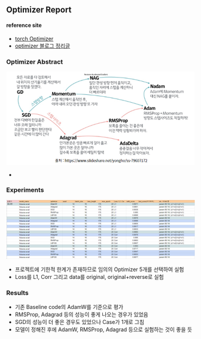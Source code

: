 ## Optimizer Report

#### reference site 

- [torch Optimizer](https://pytorch.org/docs/stable/optim.html)
- [optimizer 블로그 정리글](https://velog.io/@chang0517/Optimizer-%EC%A2%85%EB%A5%98-%EB%B0%8F-%EC%A0%95%EB%A6%AC)

### Optimizer Abstract  

![Optimizer map](../../../src/optimizer_desc.png)  

- 

### Experiments

![Optimizer Experiments](../../../src/optimizer_selection.png)

- 프로젝트에 기한적 한계가 존재하므로 임의의 Optimizer 5개를 선택하여 실험
- Loss를 L1, Corr 그리고 data를 original, original+reverse로 실험

### Results

- 기존 Baseline code의 AdamW를 기준으로 평가
- RMSProp, Adagrad 등의 성능이 좋게 나오는 경우가 있었음
- SGD의 성능이 더 좋은 경우도 있었으나 Case가 1개로 그침
- 모델이 정해진 후에 AdamW, RMSProp, Adagrad 등으로 실험하는 것이 좋을 듯